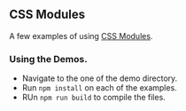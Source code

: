 ## CSS Modules

A few examples of using [CSS Modules](https://github.com/css-modules/css-modules). 

### Using the Demos.
- Navigate to the one of the demo directory.
- Run `npm install` on each of the examples.
- RUn `npm run build` to compile the files.